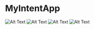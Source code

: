 # MyIntentApp

![Alt Text](https://github.com/29rpl4aulfeb/MyIntentApp/blob/master/ss%20MyIntentApp/WhatsApp%20Image%202022-02-24%20at%2009.11.10.jpeg)
![Alt Text](https://github.com/29rpl4aulfeb/MyIntentApp/blob/master/ss%20MyIntentApp/WhatsApp%20Image%202022-02-24%20at%2009.11.10%20(1).jpeg)
![Alt Text](https://github.com/29rpl4aulfeb/MyIntentApp/blob/master/ss%20MyIntentApp/WhatsApp%20Image%202022-02-24%20at%2009.11.10%20(2).jpeg)
![Alt Text](https://github.com/29rpl4aulfeb/MyIntentApp/blob/master/ss%20MyIntentApp/WhatsApp%20Image%202022-02-24%20at%2009.11.10%20(3).jpeg)
